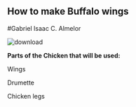 ## How to make Buffalo wings
#Gabriel Isaac C. Almelor

![download](https://github.com/IsaakIsrael1936/IsaakIsrael1936.github.io/assets/152355398/ffc0d5fc-ea54-448f-962d-c5568608e493)

**Parts of the Chicken that will be used:**

Wings

Drumette 

Chicken legs

